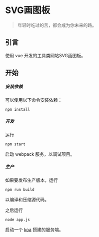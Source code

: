# SVG画图板

> 年轻时吃过的苦，都会成为你未来的路。

## 引言

使用 vue 开发的工具类网站SVG画图板。

## 开始

##### 安装依赖

可以使用以下命令安装依赖：

```
npm install
```

##### 开发

运行

```
npm start
```

启动 webpack 服务，以调试项目。

##### 生产

如果要发布生产版本，运行

```
npm run build
```

以编译和压缩源代码。

之后运行

```
node app.js
```

启动一个 [koa](https://github.com/koajs/koa) 搭建的服务端。